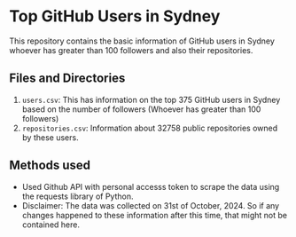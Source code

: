 # Top GitHub Users in Sydney

This repository contains the basic information of GitHub users in Sydney whoever has greater than 100 followers and also their repositories.

## Files and Directories

1. `users.csv`: This has information on the top 375 GitHub users in Sydney based on the number of followers (Whoever has greater than 100 followers)
2. `repositories.csv`: Information about 32758 public repositories owned by these users.


## Methods used

- Used Github API with personal accesss token to scrape the data using the requests library of Python.
- Disclaimer: The data was collected on 31st of October, 2024. So if any changes happened to these information after this time, that might not be contained here.
